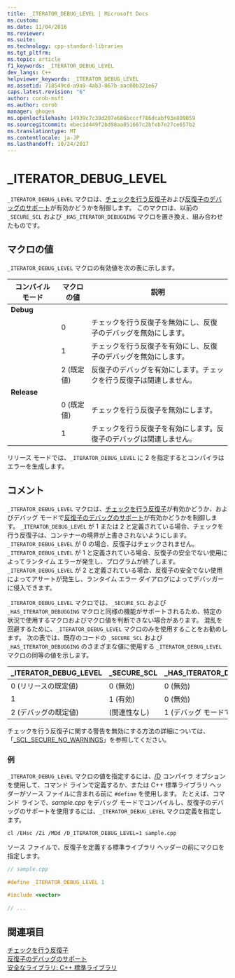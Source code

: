 ```yaml
---
title: _ITERATOR_DEBUG_LEVEL | Microsoft Docs
ms.custom: 
ms.date: 11/04/2016
ms.reviewer: 
ms.suite: 
ms.technology: cpp-standard-libraries
ms.tgt_pltfrm: 
ms.topic: article
f1_keywords: _ITERATOR_DEBUG_LEVEL
dev_langs: C++
helpviewer_keywords: _ITERATOR_DEBUG_LEVEL
ms.assetid: 718549cd-a9a9-4ab3-867b-aac00b321e67
caps.latest.revision: "6"
author: corob-msft
ms.author: corob
manager: ghogen
ms.openlocfilehash: 14939c7c39d207e686bcccf786dcabf93e809059
ms.sourcegitcommit: ebec1d449f2bd98aa851667c2bfeb7e27ce657b2
ms.translationtype: MT
ms.contentlocale: ja-JP
ms.lasthandoff: 10/24/2017
---
```

# <a name="iteratordebuglevel"></a>_ITERATOR_DEBUG_LEVEL
`_ITERATOR_DEBUG_LEVEL` マクロは、[チェックを行う反復子](../standard-library/checked-iterators.md)および[反復子のデバッグのサポート](../standard-library/debug-iterator-support.md)が有効かどうかを制御します。 このマクロは、以前の `_SECURE_SCL` および `_HAS_ITERATOR_DEBUGGING` マクロを置き換え、組み合わせたものです。  
  
## <a name="macro-values"></a>マクロの値  
`_ITERATOR_DEBUG_LEVEL` マクロの有効値を次の表に示します。  
  
|コンパイル モード|マクロの値|説明|  
|----------------------|----------------|-----------------|  
|**Debug**|||  
||0|チェックを行う反復子を無効にし、反復子のデバッグを無効にします。|  
||1|チェックを行う反復子を有効にし、反復子のデバッグを無効にします。|  
||2 (既定値)|反復子のデバッグを有効にします。チェックを行う反復子は関連しません。|  
|**Release**|||  
||0 (既定値)|チェックを行う反復子を無効にします。|  
||1|チェックを行う反復子を有効にします。反復子のデバッグは関連しません。|  
  
リリース モードでは、`_ITERATOR_DEBUG_LEVEL` に 2 を指定するとコンパイラはエラーを生成します。  
  
## <a name="remarks"></a>コメント  
`_ITERATOR_DEBUG_LEVEL` マクロは、[チェックを行う反復子](../standard-library/checked-iterators.md)が有効かどうか、およびデバッグ モードで[反復子のデバッグのサポート](../standard-library/debug-iterator-support.md)が有効かどうかを制御します。 `_ITERATOR_DEBUG_LEVEL` が 1 または 2 と定義されている場合、チェックを行う反復子は、コンテナーの境界が上書きされないようにします。 `_ITERATOR_DEBUG_LEVEL` が 0 の場合、反復子はチェックされません。 `_ITERATOR_DEBUG_LEVEL` が 1 と定義されている場合、反復子の安全でない使用によってランタイム エラーが発生し、プログラムが終了します。 `_ITERATOR_DEBUG_LEVEL` が 2 と定義されている場合、反復子の安全でない使用によってアサートが発生し、ランタイム エラー ダイアログによってデバッガーに侵入できます。 

`_ITERATOR_DEBUG_LEVEL` マクロでは、`_SECURE_SCL` および `_HAS_ITERATOR_DEBUGGING` マクロと同様の機能がサポートされるため、特定の状況で使用するマクロおよびマクロ値を判断できない場合があります。 混乱を回避するために、`_ITERATOR_DEBUG_LEVEL` マクロのみを使用することをお勧めします。 次の表では、既存のコードの `_SECURE_SCL` および `_HAS_ITERATOR_DEBUGGING` のさまざまな値に使用する `_ITERATOR_DEBUG_LEVEL` マクロの同等の値を示します。  
  
|**_ITERATOR_DEBUG_LEVEL** |**_SECURE_SCL** |**_HAS_ITERATOR_DEBUGGING**|
|---|---|---|
|0 (リリースの既定値)|0 (無効)|0 (無効)|
|1|1 (有効)|0 (無効)|
|2 (デバッグの既定値)|(関連性なし)|1 (デバッグ モードで有効)|
  
チェックを行う反復子に関する警告を無効にする方法の詳細については、「[_SCL_SECURE_NO_WARNINGS](../standard-library/scl-secure-no-warnings.md)」を参照してください。  
  
### <a name="example"></a>例  
  
`_ITERATOR_DEBUG_LEVEL` マクロの値を指定するには、[/D](../build/reference/d-preprocessor-definitions.md) コンパイラ オプションを使用して、コマンド ラインで定義するか、または C++ 標準ライブラリ ヘッダーがソース ファイルに含まれる前に `#define` を使用します。 たとえば、コマンド ラインで、*sample.cpp* をデバッグ モードでコンパイルし、反復子のデバッグのサポートを使用するには、`_ITERATOR_DEBUG_LEVEL` マクロ定義を指定します。  
  
`cl /EHsc /Zi /MDd /D_ITERATOR_DEBUG_LEVEL=1 sample.cpp`  
  
ソース ファイルで、反復子を定義する標準ライブラリ ヘッダーの前にマクロを指定します。  
  
```cpp  
// sample.cpp  
  
#define _ITERATOR_DEBUG_LEVEL 1  
  
#include <vector>  
  
// ...
```  
  
## <a name="see-also"></a>関連項目  
[チェックを行う反復子](../standard-library/checked-iterators.md)   
[反復子のデバッグのサポート](../standard-library/debug-iterator-support.md)   
[安全なライブラリ: C++ 標準ライブラリ](../standard-library/safe-libraries-cpp-standard-library.md)
